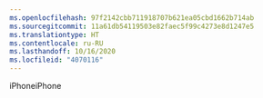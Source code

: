 ```yaml
---
ms.openlocfilehash: 97f2142cbb711918707b621ea05cbd1662b714ab
ms.sourcegitcommit: 11a61db54119503e82faec5f99c4273e8d1247e5
ms.translationtype: HT
ms.contentlocale: ru-RU
ms.lasthandoff: 10/16/2020
ms.locfileid: "4070116"
---
```

<span data-ttu-id="b4df9-101">iPhone</span><span class="sxs-lookup"><span data-stu-id="b4df9-101">iPhone</span></span>
